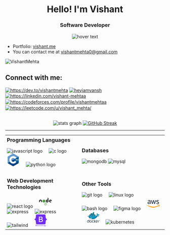 <h1 align="center">Hello! I'm Vishant</h1>
<h3 align="center">Software Developer</h3>

 <p align="center">
  <img src="https://media.giphy.com/media/v1.Y2lkPTc5MGI3NjExdnBmcGZkdWNuM2dnYzlrbXl3ZnRubThjb2c0d280am84dnpreG1idyZlcD12MV9pbnRlcm5hbF9naWZfYnlfaWQmY3Q9Zw/tcnS4WRhVjpNl6lTFQ/giphy.gif" width="350" title="hover text" align="center">
</p> 



- Portfolio: [vishant.me](https://vishant.me/)
- You can contact me at [vishantmehta0@gmail.com](mailto:vishantmehta0@gmail.com)
  &nbsp;
  &nbsp;
  
<p>
<img src="https://komarev.com/ghpvc/?username=VishantMehta&label=Profile%20views&color=58befe&style=flat"  alt="VishantMehta" />
</p>

## Connect with me:

<p align="left">
<a href="https://dev.to/https://dev.to/vishantmehta" target="blank"><img align="center" src="https://raw.githubusercontent.com/rahuldkjain/github-profile-readme-generator/master/src/images/icons/Social/devto.svg" alt="https://dev.to/vishantmehta" height="30" width="40" /></a>
<a href="https://twitter.com/heyiamvansh" target="blank"><img align="center" src="https://raw.githubusercontent.com/rahuldkjain/github-profile-readme-generator/master/src/images/icons/Social/twitter.svg" alt="heyiamvansh" height="30" width="40" /></a>
<a href="https://linkedin.com/in/https://linkedin.com/vishant-mehtaa" target="blank"><img align="center" src="https://raw.githubusercontent.com/rahuldkjain/github-profile-readme-generator/master/src/images/icons/Social/linked-in-alt.svg" alt="https://linkedin.com/vishant-mehtaa" height="30" width="40" /></a>
<a href="https://codeforces.com/profile/https://codeforces.com/profile/vishantmehtaa" target="blank"><img align="center" src="https://raw.githubusercontent.com/rahuldkjain/github-profile-readme-generator/master/src/images/icons/Social/codeforces.svg" alt="https://codeforces.com/profile/vishantmehtaa" height="30" width="40" /></a>
<a href="https://www.leetcode.com/https://leetcode.com/u/vishant_mehta/" target="blank"><img align="center" src="https://raw.githubusercontent.com/rahuldkjain/github-profile-readme-generator/master/src/images/icons/Social/leet-code.svg" alt="https://leetcode.com/u/vishant_mehta/" height="30" width="40" /></a>
</p>
<br>
<div align="center">
  <img src="https://github-readme-stats.vercel.app/api?username=VishantMehta&hide_title=false&hide_rank=false&show_icons=true&include_all_commits=true&count_private=true&disable_animations=false&theme=blue-green&locale=en&hide_border=false&order=1" height="150" alt="stats graph" width="500" />
  <a href="https://git.io/streak-stats"><img src="https://streak-stats.demolab.com?user=VishantMehta&theme=blue-green" height="150" alt="GitHub Streak" width="500"/></a>
</div>
<hr>
<div id="image-table" align="center">
    <table>
        <tr>
            <td style="padding:5px">
              <h3 style="margin-top: 0px; paddding-top:0px;">Programming Languages</h3>
                <img src="https://cdn.jsdelivr.net/gh/devicons/devicon/icons/javascript/javascript-original.svg" height="40" alt="javascript logo"  />
                <img width="12" />
                <img src="https://cdn.jsdelivr.net/gh/devicons/devicon/icons/c/c-original.svg" height="40" alt="c logo"  />
                <img width="12" />
                <img src="https://raw.githubusercontent.com/devicons/devicon/master/icons/cplusplus/cplusplus-original.svg" alt="cplusplus" width="40" height="40"/>
                <img width="12" />
                <img src="https://cdn.jsdelivr.net/gh/devicons/devicon/icons/python/python-original.svg" height="40" alt="python logo"  />
<!--                 <img width="12" /> -->
<!--                 <img src="https://raw.githubusercontent.com/devicons/devicon/master/icons/typescript/typescript-original.svg" alt="typescript" width="40" height="40"/>
                <img width="12" /> -->
<!--                 <img src="https://cdn.jsdelivr.net/gh/devicons/devicon/icons/java/java-original.svg" height="40" alt="java logo"  />
                <img width="12" /> -->
<!--                 <img src="https://cdn.simpleicons.org/rust/ffffff" height="40" alt="rust logo"/> -->
            </td>
          <td style="padding:5px">
                <h3>Databases</h3>
                <img src="https://cdn.jsdelivr.net/gh/devicons/devicon/icons/mongodb/mongodb-original.svg" alt="mongodb" width="40" height="40"/>
                <img src="https://ik.imagekit.io/coderhisham/my-sql?updatedAt=1721630071786" alt="mysql" width="40" height="40"/>
            </td>
        </tr>
        <tr>
            <td style="padding:5px">
                <h3>Web Development Technologies</h3>
                <img src="https://cdn.jsdelivr.net/gh/devicons/devicon/icons/react/react-original.svg" height="40" alt="react logo"  />
                <img width="12" />
                <img src="https://raw.githubusercontent.com/devicons/devicon/master/icons/nodejs/nodejs-original-wordmark.svg" alt="nodejs" width="40" height="40"/>
                <img width="12" />
                <img src="https://ik.imagekit.io/coderhisham/express%20Logo?updatedAt=1721628640014" alt="express" width="40" height="40"/>
                <img width="12" />
                <img src="https://ik.imagekit.io/coderhisham/next-js-icon-seeklogo.svg?updatedAt=1721629179031" alt="express" width="42" height="42"/>
                <img width="12" />
<!--                 <img src="https://www.vectorlogo.zone/logos/graphql/graphql-icon.svg" alt="graphql" width="40" height="40"/>
                <img width="12" /> -->
<!--                 <img src="https://raw.githubusercontent.com/devicons/devicon/master/icons/nginx/nginx-original.svg" alt="nginx" width="40" height="40"/>
                <img width="12" /> -->
<!--                 <img src="https://raw.githubusercontent.com/devicons/devicon/master/icons/redux/redux-original.svg" alt="redux" width="40" height="40"/>
                <img width="12" /> -->
                <img src="https://www.vectorlogo.zone/logos/tailwindcss/tailwindcss-icon.svg" alt="tailwind" width="40" height="40"/>
                <img width="12" />
                <img src="https://raw.githubusercontent.com/devicons/devicon/master/icons/bootstrap/bootstrap-plain-wordmark.svg" alt="bootstrap" width="40" height="40"/>
            </td>
            <td style="padding:5px">
                <h3>Other Tools</h3>
                <img src="https://cdn.jsdelivr.net/gh/devicons/devicon/icons/git/git-original.svg" height="40" alt="git logo"  />
                <img width="12" />
                <img src="https://cdn.jsdelivr.net/gh/devicons/devicon/icons/linux/linux-original.svg" height="40" alt="linux logo"  />
                <img width="12" />
                <img src="https://cdn.jsdelivr.net/gh/devicons/devicon/icons/bash/bash-original.svg" height="40" alt="bash logo"  />
                <img width="12" />
                <img src="https://cdn.jsdelivr.net/gh/devicons/devicon/icons/figma/figma-original.svg" height="40" alt="figma logo"  />
                <img width="12" />
                <img src="https://raw.githubusercontent.com/devicons/devicon/master/icons/amazonwebservices/amazonwebservices-original-wordmark.svg" alt="aws" width="40" height="40"/> 
                <img width="12" />
                <img src="https://raw.githubusercontent.com/devicons/devicon/master/icons/docker/docker-original-wordmark.svg" alt="docker" width="40" height="40"/>
                <img width="12" />
                <img src="https://www.vectorlogo.zone/logos/kubernetes/kubernetes-icon.svg" alt="kubernetes" width="40" height="40"/>
            </td>
        </tr>
    </table>
</div>
